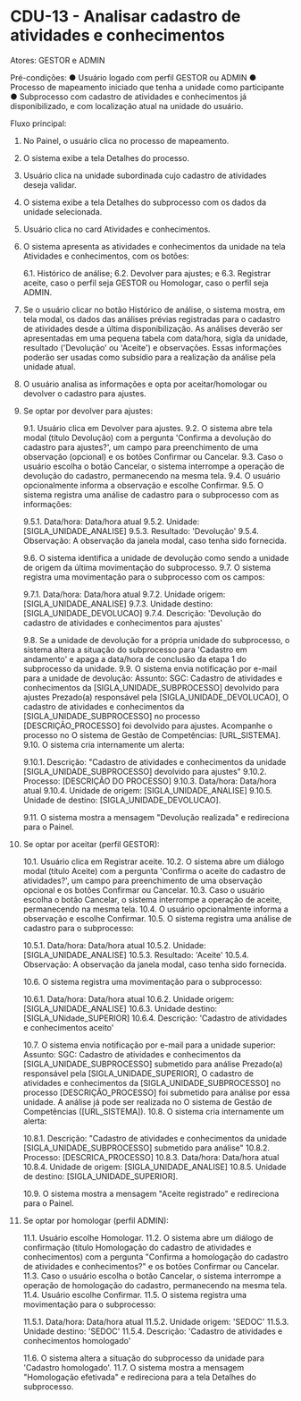 # CDU-13 - Analisar cadastro de atividades e conhecimentos

Atores: GESTOR e ADMIN

Pré-condições:
● Usuário logado com perfil GESTOR ou ADMIN
● Processo de mapeamento iniciado que tenha a unidade como participante
● Subprocesso com cadastro de atividades e conhecimentos já disponibilizado, e com localização atual na unidade do
usuário.

Fluxo principal:

1. No Painel, o usuário clica no processo de mapeamento.
2. O sistema exibe a tela Detalhes do processo.
3. Usuário clica na unidade subordinada cujo cadastro de atividades deseja validar.
4. O sistema exibe a tela Detalhes do subprocesso com os dados da unidade selecionada.
5. Usuário clica no card Atividades e conhecimentos.
6. O sistema apresenta as atividades e conhecimentos da unidade na tela Atividades e conhecimentos, com os botões:

   6.1. Histórico de análise;
   6.2. Devolver para ajustes; e
   6.3. Registrar aceite, caso o perfil seja GESTOR ou Homologar, caso o perfil seja ADMIN.

7. Se o usuário clicar no botão Histórico de análise, o sistema mostra, em tela modal, os dados das análises prévias
   registradas para o cadastro de atividades desde a última disponibilização. As análises deverão ser apresentadas em
   uma pequena tabela com data/hora, sigla da unidade, resultado ('Devolução' ou 'Aceite') e observações. Essas
   informações poderão ser usadas como subsídio para a realização da análise pela unidade atual.
8. O usuário analisa as informações e opta por aceitar/homologar ou devolver o cadastro para ajustes.
9. Se optar por devolver para ajustes:

   9.1. Usuário clica em Devolver para ajustes.
   9.2. O sistema abre tela modal (título Devolução) com a pergunta 'Confirma a devolução do cadastro para ajustes?', um
   campo para preenchimento de uma observação (opcional) e os botões Confirmar ou Cancelar.
   9.3. Caso o usuário escolha o botão Cancelar, o sistema interrompe a operação de devolução do cadastro, permanecendo
   na mesma tela.
   9.4. O usuário opcionalmente informa a observação e escolhe Confirmar.
   9.5. O sistema registra uma análise de cadastro para o subprocesso com as informações:

   9.5.1. Data/hora: Data/hora atual
   9.5.2. Unidade: [SIGLA_UNIDADE_ANALISE]
   9.5.3. Resultado: 'Devolução'
   9.5.4. Observação: A observação da janela modal, caso tenha sido fornecida.

   9.6. O sistema identifica a unidade de devolução como sendo a unidade de origem da última movimentação do
   subprocesso.
   9.7. O sistema registra uma movimentação para o subprocesso com os campos:

   9.7.1. Data/hora: Data/hora atual
   9.7.2. Unidade origem: [SIGLA_UNIDADE_ANALISE]
   9.7.3. Unidade destino: [SIGLA_UNIDADE_DEVOLUCAO]
   9.7.4. Descrição: 'Devolução do cadastro de atividades e conhecimentos para ajustes'

   9.8. Se a unidade de devolução for a própria unidade do subprocesso, o sistema altera a situação do subprocesso
   para 'Cadastro em andamento' e apaga a data/hora de conclusão da etapa 1 do subprocesso da unidade.
   9.9. O sistema envia notificação por e-mail para a unidade de devolução:
   Assunto: SGC: Cadastro de atividades e conhecimentos da [SIGLA_UNIDADE_SUBPROCESSO] devolvido para ajustes
   Prezado(a) responsável pela [SIGLA_UNIDADE_DEVOLUCAO],
   O cadastro de atividades e conhecimentos da [SIGLA_UNIDADE_SUBPROCESSO] no processo [DESCRIÇÃO_PROCESSO] foi
   devolvido para ajustes.
   Acompanhe o processo no O sistema de Gestão de Competências: [URL_SISTEMA].
   9.10. O sistema cria internamente um alerta:

   9.10.1. Descrição: "Cadastro de atividades e conhecimentos da unidade [SIGLA_UNIDADE_SUBPROCESSO] devolvido para
   ajustes"
   9.10.2. Processo: [DESCRIÇÃO DO PROCESSO]
   9.10.3. Data/hora: Data/hora atual
   9.10.4. Unidade de origem: [SIGLA_UNIDADE_ANALISE]
   9.10.5. Unidade de destino: [SIGLA_UNIDADE_DEVOLUCAO].

   9.11. O sistema mostra a mensagem "Devolução realizada" e redireciona para o Painel.

10. Se optar por aceitar (perfil GESTOR):

    10.1. Usuário clica em Registrar aceite.
    10.2. O sistema abre um diálogo modal (título Aceite) com a pergunta 'Confirma o aceite do cadastro de atividades?',
    um campo para preenchimento de uma observação opcional e os botões Confirmar ou Cancelar.
    10.3. Caso o usuário escolha o botão Cancelar, o sistema interrompe a operação de aceite, permanecendo na mesma
    tela.
    10.4. O usuário opcionalmente informa a observação e escolhe Confirmar.
    10.5. O sistema registra uma análise de cadastro para o subprocesso:

    10.5.1. Data/hora: Data/hora atual
    10.5.2. Unidade: [SIGLA_UNIDADE_ANALISE]
    10.5.3. Resultado: 'Aceite'
    10.5.4. Observação: A observação da janela modal, caso tenha sido fornecida.

    10.6. O sistema registra uma movimentação para o subprocesso:

    10.6.1. Data/hora: Data/hora atual
    10.6.2. Unidade origem: [SIGLA_UNIDADE_ANALISE]
    10.6.3. Unidade destino: [SIGLA_UNidade_SUPERIOR]
    10.6.4. Descrição: 'Cadastro de atividades e conhecimentos aceito'

    10.7. O sistema envia notificação por e-mail para a unidade superior:
    Assunto: SGC: Cadastro de atividades e conhecimentos da [SIGLA_UNIDADE_SUBPROCESSO] submetido para análise
    Prezado(a) responsável pela [SIGLA_UNIDADE_SUPERIOR],
    O cadastro de atividades e conhecimentos da [SIGLA_UNIDADE_SUBPROCESSO] no processo [DESCRIÇÃO_PROCESSO] foi
    submetido para análise por essa unidade.
    A análise já pode ser realizada no O sistema de Gestão de Competências ([URL_SISTEMA]).
    10.8. O sistema cria internamente um alerta:

    10.8.1. Descrição: "Cadastro de atividades e conhecimentos da unidade [SIGLA_UNIDADE_SUBPROCESSO] submetido para
    análise"
    10.8.2. Processo: [DESCRICA_PROCESSO]
    10.8.3. Data/hora: Data/hora atual
    10.8.4. Unidade de origem: [SIGLA_UNIDADE_ANALISE]
    10.8.5. Unidade de destino: [SIGLA_UNIDADE_SUPERIOR].

    10.9. O sistema mostra a mensagem "Aceite registrado" e redireciona para o Painel.

11. Se optar por homologar (perfil ADMIN):

    11.1. Usuário escolhe Homologar.
    11.2. O sistema abre um diálogo de confirmação (título Homologação do cadastro de atividades e conhecimentos) com a
    pergunta "Confirma a homologação do cadastro de atividades e conhecimentos?" e os botões Confirmar ou Cancelar.
    11.3. Caso o usuário escolha o botão Cancelar, o sistema interrompe a operação de homologação do cadastro,
    permanecendo na mesma tela.
    11.4. Usuário escolhe Confirmar.
    11.5. O sistema registra uma movimentação para o subprocesso:

    11.5.1. Data/hora: Data/hora atual
    11.5.2. Unidade origem: 'SEDOC'
    11.5.3. Unidade destino: 'SEDOC'
    11.5.4. Descrição: 'Cadastro de atividades e conhecimentos homologado'

    11.6. O sistema altera a situação do subprocesso da unidade para 'Cadastro homologado'.
    11.7. O sistema mostra a mensagem "Homologação efetivada" e redireciona para a tela Detalhes do subprocesso.